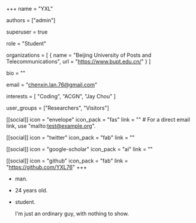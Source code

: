 +++
name = "YXL"

authors = ["admin"]

superuser = true

role = "Student"

organizations = [ { name = "Beijing University of Posts and Telecommunications", url = "https://www.bupt.edu.cn/" } ]

bio = ""

email = "chenxin.lan.76@gmail.com"

interests = [
  "Coding",
  "ACGN",
  "Jay Chou"
]

user_groups = ["Researchers", "Visitors"]

[[social]]
  icon = "envelope"
  icon_pack = "fas"
  link = ""  # For a direct email link, use "mailto:test@example.org".

[[social]]
  icon = "twitter"
  icon_pack = "fab"
  link = ""

[[social]]
  icon = "google-scholar"
  icon_pack = "ai"
  link = ""

[[social]]
  icon = "github"
  icon_pack = "fab"
  link = "https://github.com/YXL76"
+++

- man.
- 24 years old.
- student.

    I'm just an ordinary guy, with nothing to show. 
